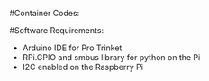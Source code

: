 #Container Codes:

#Software Requirements:
* Arduino IDE for Pro Trinket
* RPi.GPIO and smbus library for python on the Pi
* I2C enabled on the Raspberry Pi

